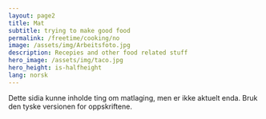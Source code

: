 ```yaml
---
layout: page2
title: Mat 
subtitle: trying to make good food 
permalink: /freetime/cooking/no
image: /assets/img/Arbeitsfoto.jpg
description: Recepies and other food related stuff
hero_image: /assets/img/taco.jpg
hero_height: is-halfheight
lang: norsk
---
```

Dette sidia kunne inholde ting om matlaging, men er ikke aktuelt enda. 
Bruk den tyske versionen for oppskriftene.

